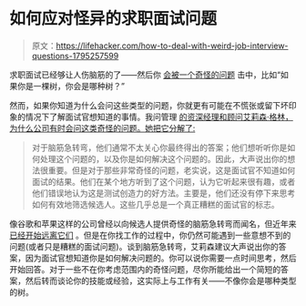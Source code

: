 # 如何应对怪异的求职面试问题

> 原文：<https://lifehacker.com/how-to-deal-with-weird-job-interview-questions-1795257599>

求职面试已经够让人伤脑筋的了——然后你 [会被一个奇怪的问题](http://lifehacker.com/27-of-the-toughest-interview-questions-in-the-job-marke-1792694952) 击中，比如“如果你是一棵树，你会是哪种树？”



然而，如果你知道为什么会问这些类型的问题，你就更有可能在不慌张或留下坏印象的情况下了解面试官想知道的事情。我问管理 [的资深经理和顾问艾莉森·格林，为什么公司有时会问这类奇怪的问题。她把它分解了:](http://www.askamanager.org/)

> 对于脑筋急转弯，他们通常不太关心你最终得出的答案；他们想听听你是如何处理这个问题的，以及你是如何解决这个问题的。因此，大声说出你的想法很重要。但是对于那些非常奇怪的问题，老实说，这是面试官不知道如何面试的结果。他们在某个地方听到了这个问题，认为它听起来很有趣，或者他们错误地认为这是测试创造力的好方法。主要是，他们还没有停下来思考如何有效地筛选候选人。这些几乎总是一个真正糟糕的面试官的标志。

像谷歌和苹果这样的公司曾经以向候选人提供奇怪的脑筋急转弯而闻名，但近年来 [已经开始远离它们](http://abcnews.go.com/blogs/business/2013/06/google-skips-waste-of-time-brainteaser-interview-questions/) 。但是在你找工作的过程中，你仍然可能遇到一些意想不到的问题(或者只是糟糕的面试问题)。谈到脑筋急转弯，艾莉森建议大声说出你的答案，因为面试官想知道你是如何解决问题的。你可以说你需要一点时间思考，然后开始回答。对于一些不在你考虑范围内的奇怪问题，尽你所能给出一个简短的答案，然后转而谈论你的技能或经验，这实际上与工作有关——不像你会是哪种类型的树。